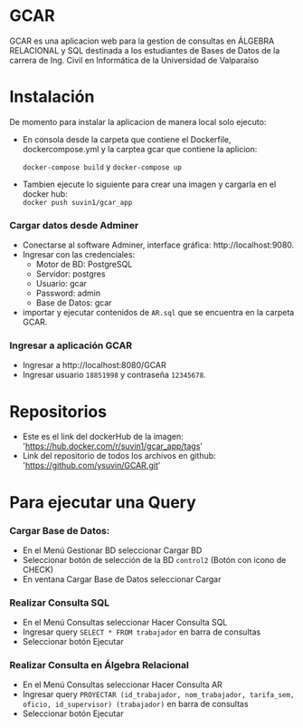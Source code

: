 # GCAR
GCAR es una aplicacion web para la gestion de consultas en ÁLGEBRA RELACIONAL y SQL destinada a los estudiantes de Bases de Datos de la carrera de Ing. Civil en Informática de la Universidad de Valparaíso

# Instalación
De momento para instalar la aplicacion de manera local solo ejecuto:
- En consola desde la carpeta que contiene el Dockerfile, dockercompose.yml y la carptea gcar que contiene la aplicion:
  
  `docker-compose build` y `docker-compose up`
- Tambien ejecute lo siguiente para crear una imagen y cargarla en el docker hub:  
  `docker push suvin1/gcar_app`
  
### Cargar datos desde Adminer
- Conectarse al software Adminer, interface gráfica: http://localhost:9080.
- Ingresar con las credenciales:
    - Motor de BD: PostgreSQL
    - Servidor: postgres
    - Usuario: gcar
    - Password: admin
    - Base de Datos: gcar
- importar y ejecutar contenidos de `AR.sql` que se encuentra en la carpeta GCAR.  

### Ingresar a aplicación GCAR
- Ingresar a http://localhost:8080/GCAR
- Ingresar usuario `18851998` y contraseña `12345678`.
  
  
# Repositorios
- Este es el link del dockerHub de la imagen: 
  'https://hub.docker.com/r/suvin1/gcar_app/tags'
- Link del repositorio de todos los archivos en github:
  'https://github.com/ysuvin/GCAR.git'

# Para ejecutar una Query
### Cargar Base de Datos:
  - En el Menú Gestionar BD seleccionar Cargar BD
  - Seleccionar botón de selección de la BD `control2` (Botón con icono de CHECK)
  - En ventana Cargar Base de Datos seleccionar Cargar
  
### Realizar Consulta SQL
  - En el Menú Consultas seleccionar Hacer Consulta SQL
  - Ingresar query `SELECT * FROM trabajador` en barra de consultas
  - Seleccionar botón Ejecutar 

### Realizar Consulta en Álgebra Relacional
  - En el Menú Consultas seleccionar Hacer Consulta AR
  - Ingresar query `PROYECTAR (id_trabajador, nom_trabajador, tarifa_sem, oficio, id_supervisor) (trabajador)` en barra de consultas
  - Seleccionar botón Ejecutar

